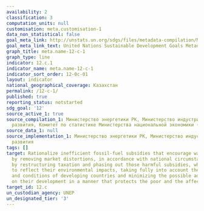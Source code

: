 ```yaml
---
availability: 2
classification: 3
computation_units: null
customisation: meta.customisation-1
data_non_statistical: false
goal_meta_link: http://unstats.un.org/sdgs/files/metadata-compilation/Metadata-Goal-12.pdf
goal_meta_link_text: United Nations Sustainable Development Goals Metadata (pdf 782kB)
graph_title: meta.name-12-c-1
graph_type: line
indicator: 12.c.1
indicator_name: meta.name-12-c-1
indicator_sort_order: 12-0c-01
layout: indicator
national_geographical_coverage: Казахстан
permalink: /12-c-1/
published: true
reporting_status: notstarted
sdg_goal: '12'
source_active_1: true
source_compilation_1: Министерство энергетики РК, Министерство индустрии и инфраструктурного
  развития, Комитет по статистике Министерства национальной экономики (в части ВВП)
source_data_1: null
source_implementation_1: Министерство энергетики РК, Министерство индустрии и инфраструктурного
  развития
tags: []
target: Rationalize inefficient fossil-fuel subsidies that encourage wasteful consumption
  by removing market distortions, in accordance with national circumstances, including
  by restructuring taxation and phasing out those harmful subsidies, where they exist,
  to reflect their environmental impacts, taking fully into account the specific needs
  and conditions of developing countries and minimizing the possible adverse impacts
  on their development in a manner that protects the poor and the affected communities
target_id: 12.c
un_custodian_agency: UNEP
un_designated_tier: '3'
---
```

